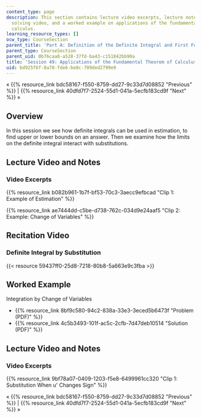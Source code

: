 ```yaml
---
content_type: page
description: This section contains lecture video excerpts, lecture notes, a problem
  solving video, and a worked example on applications of the fundamental theorem of
  calculus.
learning_resource_types: []
ocw_type: CourseSection
parent_title: 'Part A: Definition of the Definite Integral and First Fundamental Theorem'
parent_type: CourseSection
parent_uid: 0b76caa8-a528-37fd-ba43-c151842bb90a
title: 'Session 49: Applications of the Fundamental Theorem of Calculus'
uid: bd925f6f-8a78-fde6-be8c-709ded2799e9
---
```


« {{% resource_link bdc58167-f550-8759-dd27-9c33d7d08852 "Previous" %}} | {{% resource_link 40dfd7f7-2524-55d1-041a-5ecfb183cd9f "Next" %}} »

Overview
--------

In this session we see how definite integrals can be used in estimation, to find upper or lower bounds on an answer. Then we examine how the limits on the definite integral interact with substitutions.

Lecture Video and Notes
-----------------------

### Video Excerpts

{{% resource_link b082b961-1b7f-bf53-70c3-3aecc9efbcad "Clip 1: Example of Estimation" %}}

{{% resource_link ae7444dd-c5be-d738-762c-034d9e24aaf5 "Clip 2: Example: Change of Variables" %}}

Recitation Video
----------------

### Definite Integral by Substitution

{{< resource 59437ff0-25d8-7218-80b8-5a663e9c3fba >}}

Worked Example
--------------

Integration by Change of Variables

*   {{% resource_link 8bf9c580-94c2-838a-33e3-3eced5b6473f "Problem (PDF)" %}}
*   {{% resource_link 4c5b3493-101f-ac5c-2cfb-7d47deb10514 "Solution (PDF)" %}}

Lecture Video and Notes
-----------------------

### Video Excerpts

{{% resource_link 9bf78a07-0409-1203-f5e8-6499961cc320 "Clip 1: Substitution When u' Changes Sign" %}}

« {{% resource_link bdc58167-f550-8759-dd27-9c33d7d08852 "Previous" %}} | {{% resource_link 40dfd7f7-2524-55d1-041a-5ecfb183cd9f "Next" %}} »